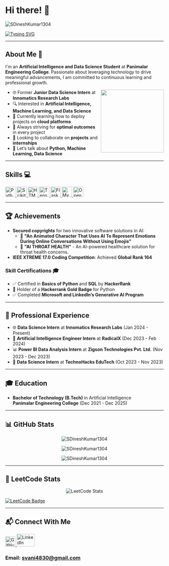 # Hi there! 👋

<p align="left">
  <img src="https://komarev.com/ghpvc/?username=SDineshKumar1304-codes&label=Profile%20views&color=0e75b6&style=flat" alt="SDineshKumar1304" />
</p>

[![Typing SVG](https://readme-typing-svg.herokuapp.com?font=Fira+Code&size=22&color=F70000&center=true&vCenter=true&width=470&height=80&lines=Hey%21+It%27s+Dinesh+Kumar;%F0%9F%92%BB+Junior+Data+Scientist)](https://git.io/typing-svg)

---

## About Me 🚀

I'm an **Artificial Intelligence and Data Science Student** at **Panimalar Engineering College**. Passionate about leveraging technology to drive meaningful advancements, I am committed to continuous learning and professional growth.

<img align="right" height="200" src="https://camo.githubusercontent.com/7de37139d0b4c1ce40865e799b446c0e963a3dd8fb68d239707237c40604fa3d/68747470733a2f2f63646e2e6472696262626c652e636f6d2f75736572732f3733303730332f73637265656e73686f74732f363538313234332f6176656e746f2e676966" />

- 🤓 Former **Junior Data Science Intern** at **Innomatics Research Labs**
- 🔍 Interested in **Artificial Intelligence, Machine Learning, and Data Science**
- 🌱 Currently learning how to deploy projects on **cloud platforms**
- 💼 Always striving for **optimal outcomes** in every project
- 👯 Looking to collaborate on **projects** and **internships**
- 💬 Let’s talk about **Python, Machine Learning, Data Science**

---

## Skills 💻

<p align="left">
  <a href="https://github.com?tab=repositories&q=&type=&language=python&sort=">
    <img width="32px" height="32px" src="https://raw.githubusercontent.com/rahulbanerjee26/githubAboutMeGenerator/main/icons/python.svg" alt="Python">
  </a>
  <a href="https://github.com?tab=repositories&q=&type=&language=scikit&sort=">
    <img width="32px" height="32px" src="https://raw.githubusercontent.com/rahulbanerjee26/githubAboutMeGenerator/main/icons/scikit.svg" alt="Scikit-Learn">
  </a>
  <a href="https://github.com?tab=repositories&q=&type=&language=html&sort=">
    <img width="32px" height="32px" src="https://raw.githubusercontent.com/rahulbanerjee26/githubAboutMeGenerator/main/icons/html.svg" alt="HTML">
  </a>
  <a href="https://github.com?tab=repositories&q=&type=&language=tensorflow&sort=">
    <img width="32px" height="32px" src="https://raw.githubusercontent.com/rahulbanerjee26/githubAboutMeGenerator/main/icons/tensorflow.svg" alt="TensorFlow">
  </a>
  <a href="https://github.com?tab=repositories&q=&type=&language=flask&sort=">
    <img width="32px" height="32px" src="https://raw.githubusercontent.com/rahulbanerjee26/githubAboutMeGenerator/main/icons/flask.svg" alt="Flask">
  </a>
  <a href="https://github.com?tab=repositories&q=&type=&language=mysql&sort=">
    <img width="32px" height="32px" src="https://raw.githubusercontent.com/rahulbanerjee26/githubAboutMeGenerator/main/icons/mysql.svg" alt="MySQL">
  </a>
  <a href="https://github.com?tab=repositories&q=&type=&language=opencv&sort=">
    <img width="32px" height="32px" src="https://raw.githubusercontent.com/rahulbanerjee26/githubAboutMeGenerator/main/icons/opencv.svg" alt="OpenCV">
  </a>
</p>

---

## 🏆 Achievements

- **Secured copyrights** for two innovative software solutions in AI:
  - 📄 **"An Animated Character That Uses AI To Represent Emotions During Online Conversations Without Using Emojis"**
  - 🤖 **"AI THROAT HEALTH"** - An AI-powered healthcare solution for throat health concerns.
- **IEEE XTREME 17.0 Coding Competition**: Achieved **Global Rank 164**

### Skill Certifications 🎓

- ✅ Certified in **Basics of Python** and **SQL** by **HackerRank**
- 🥇 Holder of a **Hackerrank Gold Badge** for Python
- ✅ Completed **Microsoft and LinkedIn’s Generative AI Program**

---

## 💼 Professional Experience

- 🌐 **Data Science Intern** at **Innomatics Research Labs** (Jan 2024 - Present)
- 🤖 **Artificial Intelligence Engineer Intern** at **RadicalX** (Dec 2023 - Feb 2024)
- 📊 **Power BI Data Analysis Intern** at **Zigson Technologies Pvt. Ltd.** (Nov 2023 - Dec 2023)
- 🚀 **Data Science Intern** at **TechnoHacks EduTech** (Oct 2023 - Nov 2023)

---

## 🎓 Education

- **Bachelor of Technology (B.Tech)** in Artificial Intelligence  
  **Panimalar Engineering College** (Dec 2021 - Dec 2025)

---

## 📊 GitHub Stats

<p align="center">
  <img align="center" src="https://github-readme-stats.vercel.app/api?username=SDineshKumar1304&show_icons=true&locale=en" alt="SDineshKumar1304" />
</p>

<p align="center">
  <img align="center" src="https://github-readme-streak-stats.herokuapp.com/?user=SDineshKumar1304&" alt="SDineshKumar1304" />
</p>

<p align="center">
  <img align="center" src="https://github-readme-stats.vercel.app/api/top-langs?username=SDineshKumar1304&show_icons=true&locale=en&layout=compact" alt="SDineshKumar1304" />
</p>

---

## 🚀 LeetCode Stats

<p align="center">
  <img src="https://leetcard.jacoblin.cool/SDineshKumar1304?theme=dark&font=Fira%20Code&ext=heatmap" alt="LeetCode Stats" />
</p>

[![LeetCode Badge](https://img.shields.io/badge/LeetCode-000000?style=flat-square&logo=LeetCode&logoColor=FFA116)](https://leetcode.com/SDineshKumar1304)

---

## 📬 Connect With Me

<div align="left">
  <a href="https://github.com/SDineshKumar1304">
    <img width="32px" src="https://raw.githubusercontent.com/rahulbanerjee26/githubAboutMeGenerator/main/icons/github.svg" alt="GitHub"/>
  </a>
  <a href="https://www.linkedin.com/in/s-dinesh-kumar2004" target="_blank">
    <img width="58px" height="40px" src="https://raw.githubusercontent.com/maurodesouza/profile-readme-generator/master/src/assets/icons/social/linkedin/default.svg" alt="LinkedIn"/>
  </a>
  <h3>Email: <a href="mailto:svani4830@gmail.com">svani4830@gmail.com</a></h3>
</div>
